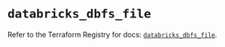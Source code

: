 # `databricks_dbfs_file`

Refer to the Terraform Registry for docs: [`databricks_dbfs_file`](https://registry.terraform.io/providers/databricks/databricks/1.86.0/docs/resources/dbfs_file).
